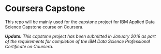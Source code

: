 # Coursera Capstone
This repo will be mainly used for the capstone project for IBM Applied Data Science Capstone course on Coursera. 

_**Update:** This capstone project has been submitted in January 2019 as part of the requirements for completion of the IBM Data Science Professional Certificate on Coursera._

